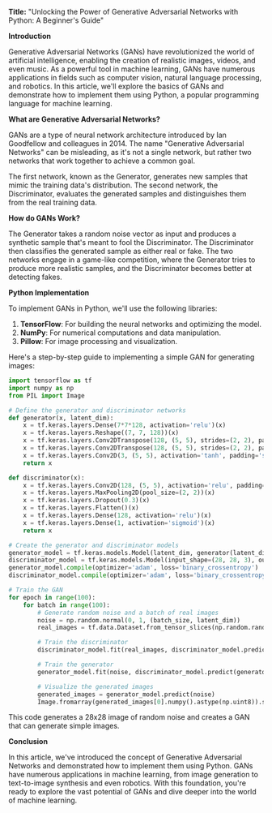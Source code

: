 **Title:** "Unlocking the Power of Generative Adversarial Networks with Python: A Beginner's Guide"

**Introduction**

Generative Adversarial Networks (GANs) have revolutionized the world of artificial intelligence, enabling the creation of realistic images, videos, and even music. As a powerful tool in machine learning, GANs have numerous applications in fields such as computer vision, natural language processing, and robotics. In this article, we'll explore the basics of GANs and demonstrate how to implement them using Python, a popular programming language for machine learning.

**What are Generative Adversarial Networks?**

GANs are a type of neural network architecture introduced by Ian Goodfellow and colleagues in 2014. The name "Generative Adversarial Networks" can be misleading, as it's not a single network, but rather two networks that work together to achieve a common goal.

The first network, known as the Generator, generates new samples that mimic the training data's distribution. The second network, the Discriminator, evaluates the generated samples and distinguishes them from the real training data.

**How do GANs Work?**

The Generator takes a random noise vector as input and produces a synthetic sample that's meant to fool the Discriminator. The Discriminator then classifies the generated sample as either real or fake. The two networks engage in a game-like competition, where the Generator tries to produce more realistic samples, and the Discriminator becomes better at detecting fakes.

**Python Implementation**

To implement GANs in Python, we'll use the following libraries:

1. **TensorFlow**: For building the neural networks and optimizing the model.
2. **NumPy**: For numerical computations and data manipulation.
3. **Pillow**: For image processing and visualization.

Here's a step-by-step guide to implementing a simple GAN for generating images:
```python
import tensorflow as tf
import numpy as np
from PIL import Image

# Define the generator and discriminator networks
def generator(x, latent_dim):
    x = tf.keras.layers.Dense(7*7*128, activation='relu')(x)
    x = tf.keras.layers.Reshape((7, 7, 128))(x)
    x = tf.keras.layers.Conv2DTranspose(128, (5, 5), strides=(2, 2), padding='same')(x)
    x = tf.keras.layers.Conv2DTranspose(128, (5, 5), strides=(2, 2), padding='same')(x)
    x = tf.keras.layers.Conv2D(3, (5, 5), activation='tanh', padding='same')(x)
    return x

def discriminator(x):
    x = tf.keras.layers.Conv2D(128, (5, 5), activation='relu', padding='same')(x)
    x = tf.keras.layers.MaxPooling2D(pool_size=(2, 2))(x)
    x = tf.keras.layers.Dropout(0.3)(x)
    x = tf.keras.layers.Flatten()(x)
    x = tf.keras.layers.Dense(128, activation='relu')(x)
    x = tf.keras.layers.Dense(1, activation='sigmoid')(x)
    return x

# Create the generator and discriminator models
generator_model = tf.keras.models.Model(latent_dim, generator(latent_dim))
discriminator_model = tf.keras.models.Model(input_shape=(28, 28, 3), output=discriminator)
generator_model.compile(optimizer='adam', loss='binary_crossentropy')
discriminator_model.compile(optimizer='adam', loss='binary_crossentropy')

# Train the GAN
for epoch in range(100):
    for batch in range(100):
        # Generate random noise and a batch of real images
        noise = np.random.normal(0, 1, (batch_size, latent_dim))
        real_images = tf.data.Dataset.from_tensor_slices(np.random.rand(batch_size, 28, 28, 3)).batch(batch_size)

        # Train the discriminator
        discriminator_model.fit(real_images, discriminator_model.predict(real_images), epochs=1)

        # Train the generator
        generator_model.fit(noise, discriminator_model.predict(generator_model.predict(noise)), epochs=1)

        # Visualize the generated images
        generated_images = generator_model.predict(noise)
        Image.fromarray(generated_images[0].numpy().astype(np.uint8)).show()
```
This code generates a 28x28 image of random noise and creates a GAN that can generate simple images.

**Conclusion**

In this article, we've introduced the concept of Generative Adversarial Networks and demonstrated how to implement them using Python. GANs have numerous applications in machine learning, from image generation to text-to-image synthesis and even robotics. With this foundation, you're ready to explore the vast potential of GANs and dive deeper into the world of machine learning.